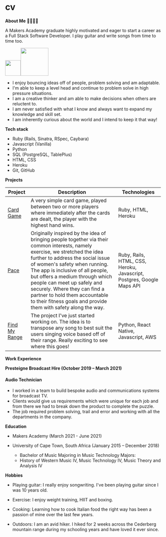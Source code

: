 # cv

**About Me** 👨🏻‍💻🎸

A Makers Academy graduate highly motivated and eager to start a career as a Full Stack Software Developer. I play guitar and write songs from time to time too.

[<img src="https://media.glassdoor.com/sqll/34865/linkedin-squarelogo-1559685522766.png" width="50">](https://www.linkedin.com/in/dominic-meddick-5a80487a/)[<img src="https://1000logos.net/wp-content/uploads/2021/05/Gmail-logo.png" width="90">](https://mail.google.com/mail/u/0/?fs=1&tf=cm&source=mailto&to=dominicmeddick@gmail.com)

- I enjoy bouncing ideas off of people, problem solving and am adaptable. 
- I'm able to keep a level head and continue to problem solve in high pressure situations. 
- I am a creative thinker and am able to make decisions when others are reluctent to. 
- I am never satisfied with what I know and always want to expand my knowledge and skill set. 
- I am inherently curious about the world and I intend to keep it that way!

**Tech stack**

- Ruby (Rails, Sinatra, RSpec, Caybara)
- Javascript (Vanilla)
- Python
- SQL (PostgreSQL, TablePlus)
- HTML, CSS
- Heroku
- Git, GitHub

**Projects**

| Project | Description | Technologies |
|---------|-------------|--------------|
|[Card Game](https://github.com/dominicmeddick/pixie_tech_test)| A very simple card game, played between two or more players where immediately after the cards are dealt, the player with the highest hand wins. | Ruby, HTML, Heroku |
|[Pace](https://github.com/dominicmeddick/pace-1) | Originally inspired by the idea of bringing people together via their common interests, namely exercise, we stretched the idea further to address the social issue of women's safety when running. The app is inclusive of all people, but offers a medium through which people can meet up safely and securely. Where they can find a partner to hold them accountable to their fitness goals and provide them with safety along the way. | Ruby, Rails, HTML, CSS, Heroku, Javascript, Postgres, Google Maps API |
|[Find My Range](https://github.com/philsmithies/findmyrange) | The project I've just started working on. The idea is to transpose any song to best suit the users singing voice based off of their range. Really exciting to see where this goes! | Python, React Native, Javascript, AWS |

**Work Experience**

**Presteigne Broadcast Hire (October 2019 – March 2021)**

#### Audio Technician

- I worked in a team to build bespoke audio and communications systems for broadcast TV. 
- Clients would give us requirements which were unique for each job and from there we had to break down the product to complete the puzzle. 
- The job required problem solving, trail and error and working with all the departments in the company.  

**Education**

- Makers Academy (March 2021 - June 2021)

- University of Cape Town, South Africa (January 2015 – December 2018)   
  - Bachelor of Music Majoring in Music Technology Majors:
  - History of Western Music IV, Music Technology IV, Music Theory and Analysis IV

**Hobbies**

- Playing guitar: I really enjoy songwriting. I've been playing guitar since I was 10 years old. 

- Exercise: I enjoy weight training, HIIT and boxing. 

- Cooking: Learning how to cook Italian food the right way has been a passion of mine over the last few years. 

- Outdoors: I am an avid hiker. I hiked for 2 weeks across the Cederberg mountain range during my schooling years and have loved it ever since. 


